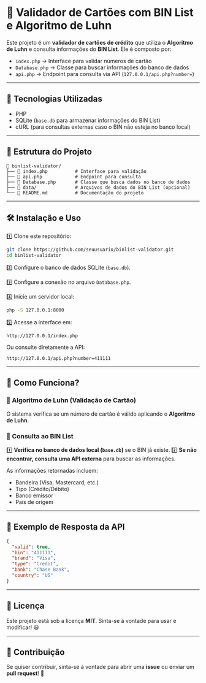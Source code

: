 # 🚀 Validador de Cartões com BIN List e Algoritmo de Luhn

Este projeto é um **validador de cartões de crédito** que utiliza o **Algoritmo de Luhn** e consulta informações do **BIN List**. Ele é composto por:

- `index.php` → Interface para validar números de cartão
- `Database.php` → Classe para buscar informações do banco de dados
- `api.php` → Endpoint para consulta via API (`127.0.0.1/api.php?number=`)

---

## 🔧 Tecnologias Utilizadas

- PHP
- SQLite (`base.db` para armazenar informações do BIN List)
- cURL (para consultas externas caso o BIN não esteja no banco local)

---

## 📌 Estrutura do Projeto

```
📂 binlist-validator/
├── 📄 index.php          # Interface para validação
├── 📄 api.php            # Endpoint para consulta
├── 📄 Database.php       # Classe que busca dados no banco de dados
├── 📂 data/              # Arquivos de dados do BIN List (opcional)
└── 📄 README.md          # Documentação do projeto
```

---

## 🛠️ Instalação e Uso

1️⃣ Clone este repositório:

```bash
git clone https://github.com/seuusuario/binlist-validator.git
cd binlist-validator
```

2️⃣ Configure o banco de dados SQLite (`base.db`).

3️⃣ Configure a conexão no arquivo `Database.php`.

4️⃣ Inicie um servidor local:

```bash
php -S 127.0.0.1:8000
```

5️⃣ Acesse a interface em:

```
http://127.0.0.1/index.php
```

Ou consulte diretamente a API:

```
http://127.0.0.1/api.php?number=411111
```

---

## 🔄 Como Funciona?

### 🔹 Algoritmo de Luhn (Validação de Cartão)

O sistema verifica se um número de cartão é válido aplicando o **Algoritmo de Luhn**.

### 🔹 Consulta ao BIN List

1️⃣ **Verifica no banco de dados local (`base.db`)** se o BIN já existe.
2️⃣ **Se não encontrar, consulta uma API externa** para buscar as informações.

As informações retornadas incluem:
- Bandeira (Visa, Mastercard, etc.)
- Tipo (Crédito/Débito)
- Banco emissor
- País de origem

---

## 📌 Exemplo de Resposta da API

```json
{
  "valid": true,
  "bin": "411111",
  "brand": "Visa",
  "type": "Credit",
  "bank": "Chase Bank",
  "country": "US"
}
```

---

## 📜 Licença

Este projeto está sob a licença **MIT**. Sinta-se à vontade para usar e modificar! 😃

---

## 🤝 Contribuição

Se quiser contribuir, sinta-se à vontade para abrir uma **issue** ou enviar um **pull request**! 🚀
